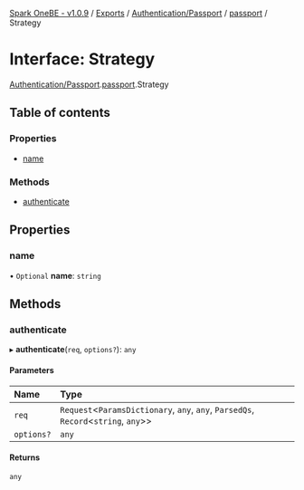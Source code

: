 [Spark OneBE - v1.0.9](../README.md) / [Exports](../modules.md) / [Authentication/Passport](../modules/Authentication_Passport.md) / [passport](../modules/Authentication_Passport.passport.md) / Strategy

# Interface: Strategy

[Authentication/Passport](../modules/Authentication_Passport.md).[passport](../modules/Authentication_Passport.passport.md).Strategy

## Table of contents

### Properties

- [name](Authentication_Passport.passport.Strategy.md#name)

### Methods

- [authenticate](Authentication_Passport.passport.Strategy.md#authenticate)

## Properties

### name

• `Optional` **name**: `string`

## Methods

### authenticate

▸ **authenticate**(`req`, `options?`): `any`

#### Parameters

| Name | Type |
| :------ | :------ |
| `req` | `Request`<`ParamsDictionary`, `any`, `any`, `ParsedQs`, `Record`<`string`, `any`\>\> |
| `options?` | `any` |

#### Returns

`any`
